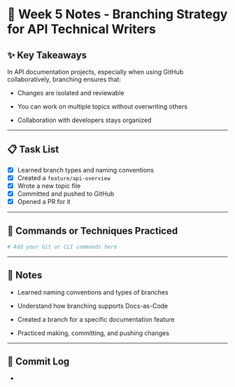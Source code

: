 # 📘 Week 5 Notes - Branching Strategy for API Technical Writers

## ✨ Key Takeaways

In API documentation projects, especially when using GitHub collaboratively, branching ensures that:

- Changes are isolated and reviewable

- You can work on multiple topics without overwriting others

- Collaboration with developers stays organized

---

## 📋 Task List

- [x] Learned branch types and naming conventions
- [x] Created a `feature/api-overview`
- [x] Wrote a new topic file
- [x] Committed and pushed to GitHub
- [x] Opened a PR for it

---

## 🧪 Commands or Techniques Practiced

```bash
# Add your Git or CLI commands here
```

---

## 📝 Notes

- Learned naming conventions and types of branches

- Understand how branching supports Docs-as-Code

- Created a branch for a specific documentation feature

- Practiced making, committing, and pushing changes

---

## 🔁 Commit Log

- 
```

